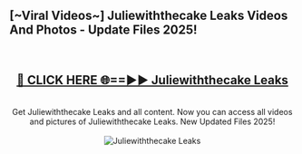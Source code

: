 <h2>[~Viral Videos~] Juliewiththecake Leaks Videos And Photos - Update Files 2025!</h2>
<br>
<div align="center">
<h2><a href="https://top-ai-tools.click/QrbHav" rel="nofollow">🔴 CLICK HERE 🌐==►► Juliewiththecake Leaks</a></h2>
<br>
Get Juliewiththecake Leaks and all content. Now you can access all videos and pictures of Juliewiththecake Leaks. New Updated Files 2025!
<br>
<br>
<a href="https://top-ai-tools.click/QrbHav" rel="nofollow" data-target="animated-image.originalLink"><img src="https://i.ibb.co.com/WyWwxjT/player-gif2.gif" alt="Juliewiththecake Leaks" style="max-width: 100%; display: inline-block;" data-target="animated-image.originalImage"></a>
</div>
<br>